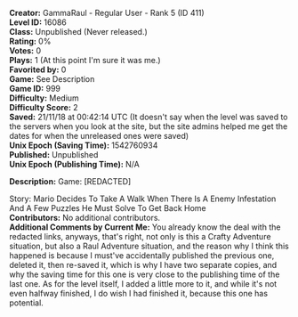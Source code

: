 **Creator:** GammaRaul - Regular User - Rank 5 (ID 411) <br>
**Level ID:** 16086 <br>
**Class:** Unpublished (Never released.) <br>
**Rating:** 0% <br>
**Votes:** 0 <br>
**Plays:** 1 (At this point I'm sure it was me.) <br>
**Favorited by:** 0 <br>
**Game:** See Description <br>
**Game ID:** 999 <br>
**Difficulty:** Medium <br>
**Difficulty Score:** 2 <br>
**Saved:** 21/11/18 at 00:42:14 UTC (It doesn't say when the level was saved to the servers when you look at the site, but the site admins helped me get the dates for when the unreleased ones were saved) <br>
**Unix Epoch (Saving Time):** 1542760934 <br>
**Published:** Unpublished <br>
**Unix Epoch (Publishing Time):** N/A

**Description:** Game: [REDACTED]

Story: Mario Decides To Take A Walk When There Is A Enemy Infestation And A Few Puzzles He Must Solve To Get Back Home <br>
**Contributors:** No additional contributors. <br>
**Additional Comments by Current Me:** You already know the deal with the redacted links, anyways, that's right, not only is this a Crafty Adventure situation, but also a Raul Adventure situation, and the reason why I think this happened is because I must've accidentally published the previous one, deleted it, then re-saved it, which is why I have two separate copies, and why the saving time for this one is very close to the publishing time of the last one. As for the level itself, I added a little more to it, and while it's not even halfway finished, I do wish I had finished it, because this one has potential.
